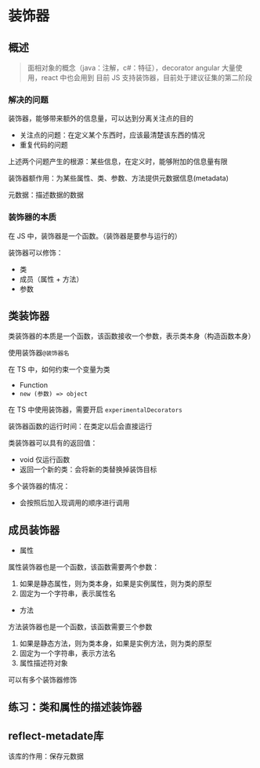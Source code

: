 # 装饰器

## 概述

> 面相对象的概念（java：注解，c#：特征），decorator
> angular 大量使用，react 中也会用到
> 目前 JS 支持装饰器，目前处于建议征集的第二阶段

### 解决的问题

装饰器，能够带来额外的信息量，可以达到分离关注点的目的

- 关注点的问题：在定义某个东西时，应该最清楚该东西的情况
- 重复代码的问题

上述两个问题产生的根源：某些信息，在定义时，能够附加的信息量有限

装饰器额作用：为某些属性、类、参数、方法提供元数据信息(metadata)

元数据：描述数据的数据

### 装饰器的本质

在 JS 中，装饰器是一个函数。（装饰器是要参与运行的）

装饰器可以修饰：
- 类
- 成员（属性 + 方法）
- 参数

## 类装饰器

类装饰器的本质是一个函数，该函数接收一个参数，表示类本身（构造函数本身）

使用装饰器```@装饰器名```

在 TS 中，如何约束一个变量为类

- Function 
- ```new (参数) => object```

在 TS 中使用装饰器，需要开启 ```experimentalDecorators```

装饰器函数的运行时间：在类定以后会直接运行

类装饰器可以具有的返回值：

- void 仅运行函数
- 返回一个新的类：会将新的类替换掉装饰目标

多个装饰器的情况：
- 会按照后加入现调用的顺序进行调用

## 成员装饰器
- 属性

属性装饰器也是一个函数，该函数需要两个参数：
1. 如果是静态属性，则为类本身，如果是实例属性，则为类的原型
2. 固定为一个字符串，表示属性名

- 方法

方法装饰器也是一个函数，该函数需要三个参数
1. 如果是静态方法，则为类本身，如果是实例方法，则为类的原型
2. 固定为一个字符串，表示方法名
3. 属性描述符对象

可以有多个装饰器修饰

## 练习：类和属性的描述装饰器

## reflect-metadate库

该库的作用：保存元数据


